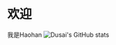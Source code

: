 # 欢迎
我是Haohan
![Dusai's GitHub stats](https://github-readme-stats.vercel.app/api?username=Haohanblue)
